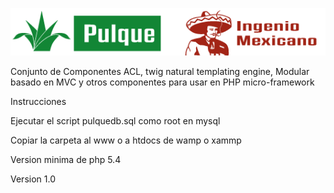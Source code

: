 [![Pulque](ui/img/maguey.png)](http://www.tuzoftware.com/)

Conjunto de Componentes ACL, twig natural templating engine, Modular basado en MVC y otros componentes para usar en PHP micro-framework

Instrucciones

Ejecutar el script pulquedb.sql como root en mysql

Copiar la carpeta al www o a htdocs de wamp o xammp

Version minima de php 5.4

Version 1.0